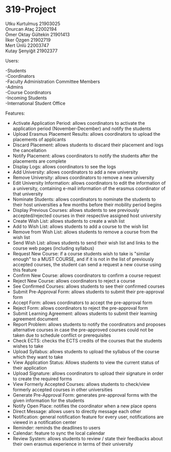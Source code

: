 # 319-Project
Utku Kurtulmuş 21903025 <br />
Onurcan Ataç 22002194 <br />
Ömer Oktay Gültekin 21901413 <br />
İlker Özgen 21902719 <br />
Mert Ünlü 22003747 <br />
Kutay Şenyiğit 21902377

Users:

-Students <br />
-Coordinators <br />
-Faculty Administration Committee Members <br />
-Admins <br />
-Course Coordinators <br />
-Incoming Students <br />
-International Student Office <br />

Features:

- Activate Application Period: allows coordinators to activate the application period (November-December) and notify the students
- Upload Erasmus Placement Results: allows coordinators to upload the placements of applicants
- Discard Placement: allows students to discard their placement and logs the cancellation
- Notify Placement: allows coordinators to notify the students after the placements are complete
- Display Logs: allows coordinators to see the logs
- Add University: allows coordinators to add a new university
- Remove University: allows coordinators to remove a new university
- Edit University Information: allows coordinators to edit the information of a university, containing e-mail information of the erasmus coordinator of that university
- Nominate Students: allows coordinators to nominate the students to their host universities a few months before their mobility period begins
- Display Previous Courses: allows students to see previously accepted/rejected courses in their respective assigned host university
- Create Wish List: allows students to create a wish list
- Add to Wish List: allows students to add a course to the wish list
- Remove from Wish List: allows students to remove a course from the wish list
- Send Wish List: allows students to send their wish list and links to the course web pages (including syllabus)
- Request New Course: if a course students wish to take is "similar enough" to a MUST COURSE, and if it is not in the list of previously accepted courses, the student can send a request a new course using this feature
- Confirm New Course: allows coordinators to confirm a course request
- Reject New Course: allows coordinators to reject a course
- See Confirmed Courses: allows students to see their confirmed courses
- Submit Pre-Approval Form: allows students to submit their pre-approval form
- Accept Form: allows coordinators to accept the pre-approval form
- Reject Form: allows coordinators to reject the pre-approval form
- Submit Learning Agreement: allows students to submit their learning agreement document
- Report Problem: allows students to notify the coordinators and proposes alternative courses in case the pre-approved courses could not be taken due to schedule conflict or prerequisites
- Check ECTS: checks the ECTS credits of the courses that the students wishes to take
- Upload Syllabus: allows students to upload the syllabus of the course which they want to take
- View Application Status: Allows students to view the current status of their application
- Upload Signature: allows coordinators to upload their signature in order to create the required forms
- View Formerly Accepted Courses: allows students to check/view formerly accepted courses in other universities
- Generate Pre-Approval Form: generates pre-approval forms with the given information for the students
- Notify Open Place: notifies the coordinator when a new place opens
- Direct Message: allows users to directly message each other
- Notification: general notification feature for every user, notifications are viewed in a notification center
- Reminder: reminds the deadlines to users
- Calendar: feature to sync the local calendar
- Review System: allows students to review / state their feedbacks about their own erasmus experience in terms of their university

